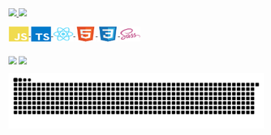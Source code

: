 <div>
  <a href="https://github.com/FelipePaneque">
  <img height="160em" src="https://github-readme-stats.vercel.app/api?username=FelipePaneque&show_icons=true&theme=dracula&include_all_commits=true&count_private=true"/>
  <img height="160em" src="https://github-readme-stats.vercel.app/api/top-langs/?username=FelipePaneque&layout=compact&langs_count=16&theme=dracula"/>
<div>
<div style="display: inline_block"><br>
  <img align="center" alt="FE-Js" height="30" width="40" src="https://raw.githubusercontent.com/devicons/devicon/master/icons/javascript/javascript-plain.svg">
  <img align="center" alt="FE-Ts" height="30" width="40" src="https://raw.githubusercontent.com/devicons/devicon/master/icons/typescript/typescript-plain.svg">
  <img align="center" alt="FE-React" height="30" width="40" src="https://raw.githubusercontent.com/devicons/devicon/master/icons/react/react-original.svg">
  <img align="center" alt="FE-HTML" height="30" width="40" src="https://raw.githubusercontent.com/devicons/devicon/master/icons/html5/html5-original.svg">
  <img align="center" alt="FE-CSS" height="30" width="40" src="https://raw.githubusercontent.com/devicons/devicon/master/icons/css3/css3-original.svg">
 <img align="center" alt="FE-SCSS" height="30" width="40" src="https://raw.githubusercontent.com/devicons/devicon/master/icons/sass/sass-original.svg">
</div>
  
  ##
 
<div> 
  <a href="https://www.linkedin.com/in/matheus-comelli-b1a4411ba/" target="_blank"><img src="https://img.shields.io/badge/-LinkedIn-%230077B5?style=for-the-badge&logo=linkedin&logoColor=white" target="_blank"></a> 
 <a href = "mailto: matheuscomelli@hotmail.com"><img src="https://img.shields.io/badge/Microsoft_Outlook-0078D4?style=for-the-badge&logo=microsoft-outlook&logoColor=white" target="_blank"></a>
 
  ![Snake animation](https://github.com/FelipePaneque/FelipePaneque/blob/output/github-contribution-grid-snake.svg)
 
</div>
